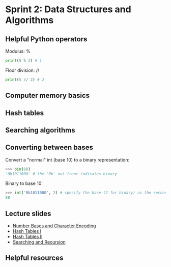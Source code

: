 # Sprint 2: Data Structures and Algorithms

## Helpful Python operators
Modulus: %
```python
print(5 % 2) # 1
```
Floor division: //
```python
print(5 // 2) # 2
```

## Computer memory basics

## Hash tables

## Searching algorithms

## Converting between bases
Convert a "normal" int (base 10) to a binary representation:
```python
>>> bin(88)
'0b1011000' # the '0b' out front indicates binary
```

Binary to base 10:
```python
>>> int('0b1011000', 2) # specify the base (2 for binary) as the second argument
88
```

## Lecture slides
* [Number Bases and Character Encoding](https://docs.google.com/presentation/d/17g5vepthZ-R582Z9CBJwzH2TMJHDMI6LTxy6e7wrp2o/edit?usp=sharing)
* [Hash Tables I]()
* [Hash Tables II]()
* [Searching and Recursion]()

## Helpful resources
